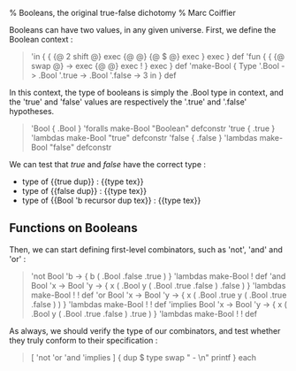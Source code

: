 % Booleans, the original true-false dichotomy
% Marc Coiffier

Booleans can have two values, in any given universe.
First, we define the Boolean context :

> 'in {
>    { {@ 2 shift @} exec
>      {@ @} {@ $ @} exec } exec
> } def
> 'fun { { {@ swap @} -> exec {@ @} exec ! } exec } def
> 'make-Bool {
>    Type '.Bool -> .Bool '.true -> .Bool '.false ->
>    3 in
> } def

In this context, the type of booleans is simply the .Bool type in
context, and the 'true' and 'false' values are respectively the '.true'
and '.false' hypotheses.

> 'Bool { .Bool } 'foralls make-Bool "Boolean" defconstr
> 'true { .true } 'lambdas make-Bool "true"    defconstr 
> 'false { .false } 'lambdas make-Bool "false" defconstr

We can test that $true$ and $false$ have the correct type :

  - type of {{true dup}} : {{type tex}}
  - type of {{false dup}} : {{type tex}}
  - type of {{Bool 'b recursor dup tex}} : {{type tex}}

Functions on Booleans
---------------------

Then, we can start defining first-level combinators, such as 'not', 'and' and 'or' :

> 'not Bool 'b -> { b ( .Bool .false .true ) } 'lambdas make-Bool ! def
> 'and Bool 'x -> Bool 'y ->
>   { x ( .Bool y ( .Bool .true .false ) .false ) } 'lambdas make-Bool
>   ! ! def
> 'or Bool 'x -> Bool 'y ->
>   { x ( .Bool .true y ( .Bool .true .false ) ) } 'lambdas make-Bool
>   ! ! def
> 'implies Bool 'x -> Bool 'y ->
>   { x ( .Bool y ( .Bool .true .false ) .true ) } 'lambdas make-Bool
>   ! ! def

As always, we should verify the type of our combinators, and test
whether they truly conform to their specification :

> [ 'not 'or 'and 'implies ] { dup $ type swap "  - $%s : %l$\n" printf } each

